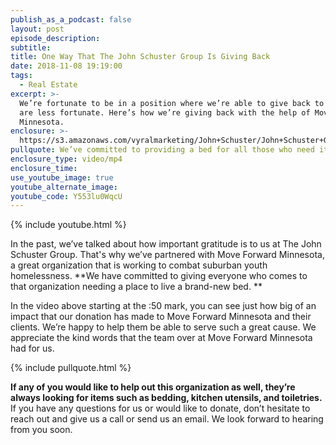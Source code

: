 ```yaml
---
publish_as_a_podcast: false
layout: post
episode_description:
subtitle:
title: One Way That The John Schuster Group Is Giving Back
date: 2018-11-08 19:19:00
tags:
  - Real Estate
excerpt: >-
  We’re fortunate to be in a position where we’re able to give back to those who
  are less fortunate. Here’s how we’re giving back with the help of Move Forward
  Minnesota.
enclosure: >-
  https://s3.amazonaws.com/vyralmarketing/John+Schuster/John+Schuster+Group-+One+Way+That+The+John+Schuster+Group+Is+Giving+Back.mp4
pullquote: We’ve committed to providing a bed for all those who need it.
enclosure_type: video/mp4
enclosure_time:
use_youtube_image: true
youtube_alternate_image:
youtube_code: Y553lu0WqcU
---
```


{% include youtube.html %}

In the past, we’ve talked about how important gratitude is to us at The John Schuster Group. That's why we’ve partnered with Move Forward Minnesota, a great organization that is working to combat suburban youth homelessness. **We have committed to giving everyone who comes to that organization needing a place to live a brand-new bed. **

In the video above starting at the :50 mark, you can see just how big of an impact that our donation has made to Move Forward Minnesota and their clients. We’re happy to help them be able to serve such a great cause. We appreciate the kind words that the team over at Move Forward Minnesota had for us.

{% include pullquote.html %}

**If any of you would like to help out this organization as well, they’re always looking for items such as bedding, kitchen utensils, and toiletries.** If you have any questions for us or would like to donate, don’t hesitate to reach out and give us a call or send us an email. We look forward to hearing from you soon.